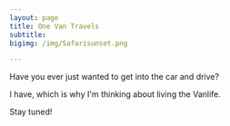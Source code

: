 ```yaml
---
layout: page
title: One Van Travels 
subtitle: 
bigimg: /img/Safarisunset.png	

---
```



Have you ever just wanted to get into the car and drive? 

I have, which is why I'm thinking about living the Vanlife. 

Stay tuned! 

